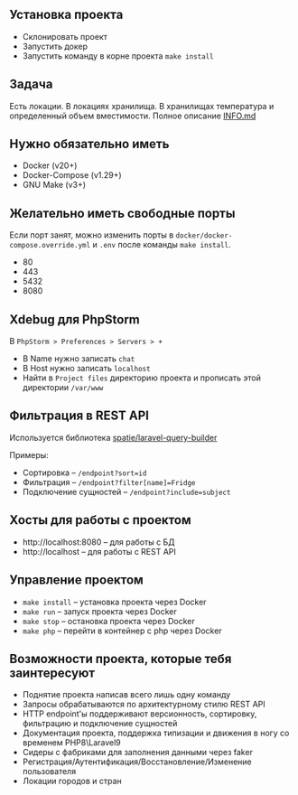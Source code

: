 ## Установка проекта
- Склонировать проект
- Запустить докер
- Запустить команду в корне проекта `make install`

## Задача
Есть локации. В локациях хранилища. В хранилищах температура и определенный объем вместимости. Полное описание [INFO.md](INFO.md)

## Нужно обязательно иметь
- Docker (v20+)
- Docker-Compose (v1.29+)
- GNU Make (v3+)

## Желательно иметь свободные порты
Если порт занят, можно изменить порты в `docker/docker-compose.override.yml` и `.env` после команды `make install`.
- 80
- 443
- 5432
- 8080

## Xdebug для PhpStorm
В `PhpStorm > Preferences > Servers > +`
- В Name нужно записать `chat`
- В Host нужно записать `localhost`
- Найти в `Project files` директорию проекта и прописать этой директории `/var/www`

## Фильтрация в REST API
Используется библиотека [spatie/laravel-query-builder](https://github.com/spatie/laravel-query-builder)

Примеры:
- Сортировка – `/endpoint?sort=id`
- Фильтрация – `/endpoint?filter[name]=Fridge`
- Подключение сущностей – `/endpoint?include=subject`

## Хосты для работы с проектом
- http://localhost:8080 – для работы с БД
- http://localhost – для работы с REST API

## Управление проектом
- `make install` – установка проекта через Docker
- `make run` – запуск проекта через Docker
- `make stop` – остановка проекта через Docker
- `make php` – перейти в контейнер с php через Docker

## Возможности проекта, которые тебя заинтересуют
- Поднятие проекта написав всего лишь одну команду
- Запросы обрабатываются по архитектурному стилю REST API
- HTTP endpoint'ы поддерживают версионность, сортировку, фильтрацию и подключение сущностей
- Документация проекта, поддержка типизации и движения в ногу со временем PHP8\Laravel9
- Сидеры с фабриками для заполнения данными через faker
- Регистрация/Аутентификация/Восстановление/Изменение пользователя
- Локации городов и стран

